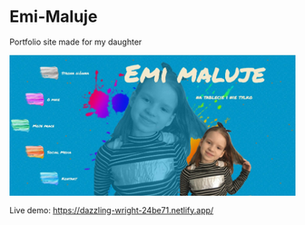 # Emi-Maluje

Portfolio site made for my daughter

<img src="public/EmiMaluje.jpg">

Live demo: https://dazzling-wright-24be71.netlify.app/

